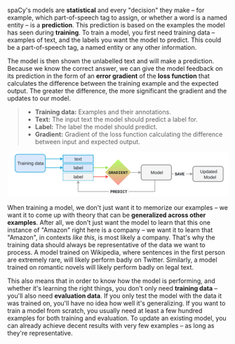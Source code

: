 spaCy's models are **statistical** and every "decision" they make – for example,
which part-of-speech tag to assign, or whether a word is a named entity – is a
**prediction**. This prediction is based on the examples the model has seen
during **training**. To train a model, you first need training data – examples
of text, and the labels you want the model to predict. This could be a
part-of-speech tag, a named entity or any other information.

The model is then shown the unlabelled text and will make a prediction. Because
we know the correct answer, we can give the model feedback on its prediction in
the form of an **error gradient** of the **loss function** that calculates the
difference between the training example and the expected output. The greater the
difference, the more significant the gradient and the updates to our model.

> - **Training data:** Examples and their annotations.
> - **Text:** The input text the model should predict a label for.
> - **Label:** The label the model should predict.
> - **Gradient:** Gradient of the loss function calculating the difference
>   between input and expected output.

![The training process](../../images/training.svg)

When training a model, we don't just want it to memorize our examples – we want
it to come up with theory that can be **generalized across other examples**.
After all, we don't just want the model to learn that this one instance of
"Amazon" right here is a company – we want it to learn that "Amazon", in
contexts _like this_, is most likely a company. That's why the training data
should always be representative of the data we want to process. A model trained
on Wikipedia, where sentences in the first person are extremely rare, will
likely perform badly on Twitter. Similarly, a model trained on romantic novels
will likely perform badly on legal text.

This also means that in order to know how the model is performing, and whether
it's learning the right things, you don't only need **training data** – you'll
also need **evaluation data**. If you only test the model with the data it was
trained on, you'll have no idea how well it's generalizing. If you want to train
a model from scratch, you usually need at least a few hundred examples for both
training and evaluation. To update an existing model, you can already achieve
decent results with very few examples – as long as they're representative.
